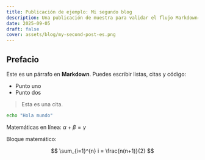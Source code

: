 ```yaml
---
title: Publicación de ejemplo: Mi segundo blog
description: Una publicación de muestra para validar el flujo Markdown→HTML y la portada OG.
date: 2025-09-05
draft: false
cover: assets/blog/my-second-post-es.png
---
```


## Prefacio

Este es un párrafo en **Markdown**. Puedes escribir listas, citas y código:

- Punto uno
- Punto dos

> Esta es una cita.

```bash
echo "Hola mundo"
```

Matemáticas en línea: $\alpha + \beta = \gamma$

Bloque matemático:

$$
\sum_{i=1}^{n} i = \frac{n(n+1)}{2}
$$

